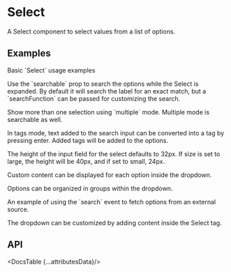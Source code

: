 # Select

A Select component to select values from a list of options.

## Examples

<Example
  id="select-demo-basic"
  title="Basic"
  demoComponent="{Basic}"
  demoCode="{BasicCode}">
  <p slot="description">
    Basic `Select` usage examples
  </p>
</Example>

<Example
  id="select-demo-search"
  title="Search Field"
  demoComponent="{Search}"
  demoCode="{SearchCode}">
  <p slot="description">
    Use the `searchable` prop to search the options while the Select is expanded. By default it will search the label for an exact match, but a `searchFunction` can be passed for customizing the search.
  </p>
</Example>

<Example
  id="select-demo-multiple"
  title="Multiple Select"
  demoComponent="{Multiple}"
  demoCode="{MultipleCode}">
  <p slot="description">
    Show more than one selection using `multiple` mode. Multiple mode is searchable as well.
  </p>
</Example>

<Example
  id="select-demo-tags"
  title="Tags"
  demoComponent="{Tags}"
  demoCode="{TagsCode}">
  <p slot="description">
    In tags mode, text added to the search input can be converted into a tag by pressing enter. Added tags will be added to the options.
  </p>
</Example>

<Example
  id="select-demo-sizes"
  title="Sizes"
  demoComponent="{Sizes}"
  demoCode="{SizesCode}">
  <p slot="description">
    The height of the input field for the select defaults to 32px. If size is set to large, the height will be 40px, and if set to small, 24px.
  </p>
</Example>

<Example
  id="select-demo-custom-displayed-selection"
  title="Custom Selection Display"
  demoComponent="{CustomSelection}"
  demoCode="{CustomSelectionCode}">
  <p slot="description">
    Custom content can be displayed for each option inside the dropdown.
  </p>
</Example>

<Example
  id="select-demo-option-groups"
  title="Option Groups"
  demoComponent="{OptionGroup}"
  demoCode="{OptionGroupCode}">
  <p slot="description">
    Options can be organized in groups within the dropdown.
  </p>
</Example>

<Example
  id="select-demo-remote-search"
  title="Remote Search"
  demoComponent="{RemoteSearch}"
  demoCode="{RemoteSearchCode}">
  <p slot="description">
    An example of using the `search` event to fetch options from an external source.
  </p>
</Example>

<Example
  id="select-demo-custom-content"
  title="Custom Dropdown Content"
  demoComponent="{CustomContent}"
  demoCode="{CustomContentCode}">
  <p slot="description">
    The dropdown can be customized by adding content inside the Select tag.
  </p>
</Example>

<!--
   TODO:
    - Hide already selected
    - Borderless
    - Custom tags
    - API tables
-->

<!-- TODO: Automatic Tokenization https://ant.design/components/select/#components-select-demo-automatic-tokenization -->

## API

<DocsTable {...attributesData}/>

<script>
  import Example from 'docs/src/components/Example.svelte';

  import Basic from './demos/basic.demo.svelte'
  import BasicCode from './demos/basic.demo.txt'

  import Search from './demos/search.demo.svelte'
  import SearchCode from './demos/search.demo.txt'

  import Multiple from './demos/multiple.demo.svelte'
  import MultipleCode from './demos/multiple.demo.txt'

  import Tags from './demos/tags.demo.svelte'
  import TagsCode from './demos/tags.demo.txt'

  import Sizes from './demos/sizes.demo.svelte'
  import SizesCode from './demos/sizes.demo.txt'

  import CustomSelection from './demos/custom-selection.demo.svelte'
  import CustomSelectionCode from './demos/custom-selection.demo.txt'

  import OptionGroup from './demos/option-group.demo.svelte'
  import OptionGroupCode from './demos/option-group.demo.txt'

  import RemoteSearch from './demos/remote-search.demo.svelte'
  import RemoteSearchCode from './demos/remote-search.demo.txt'

  import CustomContent from './demos/custom-content.demo.svelte'
  import CustomContentCode from './demos/custom-content.demo.txt'

  import DocsTable from 'docs/src/components/DocsTable.svelte'
  const attributesData = {
    title: 'Attributes',
    columns: ['Property', 'Description', 'Type', 'Default'],
    data: [
      {
        property: 'test',
        description: 'test description',
        type: 'String',
        default: 'test'
      }
    ]
  }
</script>
